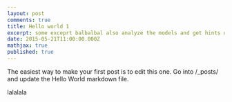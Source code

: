 ```yaml
---
layout: post
comments: true
title: Hello world 1
excerpt: some exceprt balbalbal also analyze the models and get hints of future research directions.
date: 2015-05-21T11:00:00.000Z
mathjax: true
published: true
---
```



The easiest way to make your first post is to edit this one. Go into /_posts/ and update the Hello World markdown file.

lalalala
